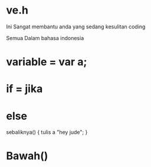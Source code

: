 # ve.h

Ini Sangat membantu anda yang sedang kesulitan coding

Semua Dalam bahasa indonesia

# variable = var a;
# if = jika
# else 
  sebaliknya()
  {
      tulis a "hey jude";
  }
# Bawah()
